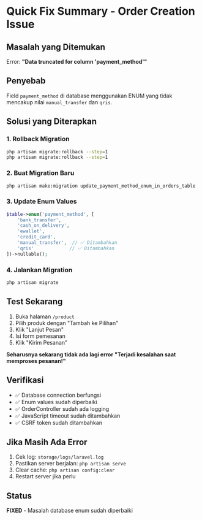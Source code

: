 # Quick Fix Summary - Order Creation Issue

## Masalah yang Ditemukan
Error: **"Data truncated for column 'payment_method'"**

## Penyebab
Field `payment_method` di database menggunakan ENUM yang tidak mencakup nilai `manual_transfer` dan `qris`.

## Solusi yang Diterapkan

### 1. Rollback Migration
```bash
php artisan migrate:rollback --step=1
php artisan migrate:rollback --step=1
```

### 2. Buat Migration Baru
```bash
php artisan make:migration update_payment_method_enum_in_orders_table
```

### 3. Update Enum Values
```php
$table->enum('payment_method', [
    'bank_transfer', 
    'cash_on_delivery', 
    'ewallet', 
    'credit_card',
    'manual_transfer',  // ✅ Ditambahkan
    'qris'             // ✅ Ditambahkan
])->nullable();
```

### 4. Jalankan Migration
```bash
php artisan migrate
```

## Test Sekarang

1. Buka halaman `/product`
2. Pilih produk dengan "Tambah ke Pilihan"
3. Klik "Lanjut Pesan"
4. Isi form pemesanan
5. Klik "Kirim Pesanan"

**Seharusnya sekarang tidak ada lagi error "Terjadi kesalahan saat memproses pesanan!"**

## Verifikasi

- ✅ Database connection berfungsi
- ✅ Enum values sudah diperbaiki
- ✅ OrderController sudah ada logging
- ✅ JavaScript timeout sudah ditambahkan
- ✅ CSRF token sudah ditambahkan

## Jika Masih Ada Error

1. Cek log: `storage/logs/laravel.log`
2. Pastikan server berjalan: `php artisan serve`
3. Clear cache: `php artisan config:clear`
4. Restart server jika perlu

## Status
**FIXED** - Masalah database enum sudah diperbaiki 